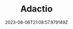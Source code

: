 ---
title: "Adactio"
category: "IndieWeb & Personal Blogs"
site_url: https://adactio.com/
feed_url: https://adactio.com/rss/
date: 2023-08-06T21:08:57.979149Z
domain: adactio.com

---